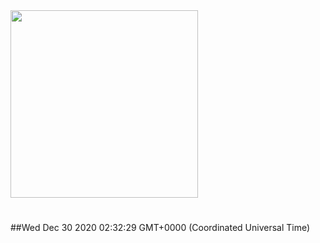 <img width="300px" src="https://sickrage.ca/img/logo-stacked.png" />

# 

##Wed Dec 30 2020 02:32:29 GMT+0000 (Coordinated Universal Time)


